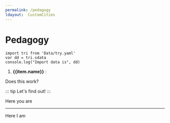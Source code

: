 ```yaml
---
permalink: /pedagogy
ldayout:  CustomCities
---
```


# Pedagogy


``` js{4}
import tri from 'Data/try.yaml'
var dd = tri.sdata
console.log("Import data is", dd)
```


<ol>
  <li v-for="item in dd">
    <b>{{item.name}}</b> :
  </li>
</ol>

Does this work?


::: tip
Let's find out!
:::

Here you are

***

Here I am



<script>
import tri from 'Data/try.yaml'

export  default {
  data() {
    return {
      dd: tri.sdata
    }
  },
  mounted() {
    console.log('I am here ',tri)
  }
}
</script>